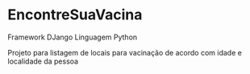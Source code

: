 # EncontreSuaVacina
Framework DJango
Linguagem Python

Projeto para listagem de locais para vacinação de acordo com idade e localidade da pessoa
